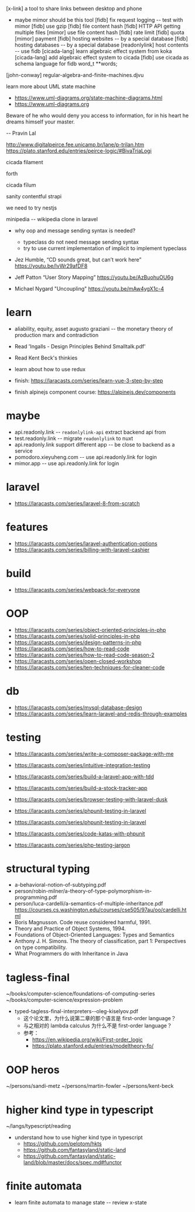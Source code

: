 [x-link] a tool to share links between desktop and phone
- maybe mimor should be this tool
[fidb] fix request logging -- test with mimor
[fidb] use gzip
[fidb] file content hash
[fidb] HTTP API getting multiple files
[mimor] use file content hash
[fidb] rate limit
[fidb] quota
[mimor] payment
[fidb] hosting websites -- by a special database
[fidb] hosting databases -- by a special database
[readonlylink] host contents -- use fidb
[cicada-lang] learn algebraic effect system from koka
[cicada-lang] add algebraic effect system to cicada
[fidb] use cicada as schema language for fidb
 word_t **words;

[john-conway] regular-algebra-and-finite-machines.djvu

learn more about UML state machine

- https://www.uml-diagrams.org/state-machine-diagrams.html
- https://www.uml-diagrams.org

Beware of he who would deny you access to information,
for in his heart he dreams himself your master.

-- Pravin Lal

http://www.digitalpeirce.fee.unicamp.br/lane/p-trilan.htm
https://plato.stanford.edu/entries/peirce-logic/#BivaTriaLogi

cicada filament

forth

cicada fīlum

sanity
contentful
strapi

we need to try nestjs

minipedia -- wikipedia clone in laravel

- why oop and message sending syntax is needed?
  - typeclass do not need message sending syntax
  - try to use current implementation of implicit to implement typeclass

- Jez Humble, “CD sounds great, but can’t work here” https://youtu.be/IvWr29afDF8
- Jeff Patton “User Story Mapping” https://youtu.be/AzBuohuOU6g
- Michael Nygard "Uncoupling" https://youtu.be/mAw4ygX1c-4

# learn

- aliability, equity, asset
  augusto graziani -- the monetary theory of production
  marx and contradiction

- Read 'Ingalls - Design Principles Behind Smalltalk.pdf'
- Read Kent Beck's thinkies

- learn about how to use redux

- finish: https://laracasts.com/series/learn-vue-3-step-by-step
- finish alpinejs component course: https://alpinejs.dev/components

# maybe

- api.readonly.link -- `readonlylink-api` extract backend api from
- test.readonly.link -- migrate `readonlylink` to nuxt
- api.readonly.link support different app -- be close to backend as a service
- pomodoro.xieyuheng.com -- use api.readonly.link for login
- mimor.app -- use api.readonly.link for login

# laravel

- https://laracasts.com/series/laravel-8-from-scratch

# features

- https://laracasts.com/series/laravel-authentication-options
- https://laracasts.com/series/billing-with-laravel-cashier

# build

- https://laracasts.com/series/webpack-for-everyone

# OOP

- https://laracasts.com/series/object-oriented-principles-in-php
- https://laracasts.com/series/solid-principles-in-php
- https://laracasts.com/series/design-patterns-in-php
- https://laracasts.com/series/how-to-read-code
- https://laracasts.com/series/how-to-read-code-season-2
- https://laracasts.com/series/open-closed-workshop
- https://laracasts.com/series/ten-techniques-for-cleaner-code

# db

- https://laracasts.com/series/mysql-database-design
- https://laracasts.com/series/learn-laravel-and-redis-through-examples

# testing

- https://laracasts.com/series/write-a-composer-package-with-me
- https://laracasts.com/series/intuitive-integration-testing
- https://laracasts.com/series/build-a-laravel-app-with-tdd
- https://laracasts.com/series/build-a-stock-tracker-app
- https://laracasts.com/series/browser-testing-with-laravel-dusk
- https://laracasts.com/series/phpunit-testing-in-laravel

- https://laracasts.com/series/phpunit-testing-in-laravel
- https://laracasts.com/series/code-katas-with-phpunit
- https://laracasts.com/series/php-testing-jargon

# structural typing

- a-behavioral-notion-of-subtyping.pdf
- person/robin-milner/a-theory-of-type-polymorphism-in-programming.pdf
- person/luca-cardelli/a-semantics-of-multiple-inheritance.pdf
  <https://courses.cs.washington.edu/courses/cse505/97au/oo/cardelli.html>
- Boris Magnusson. Code reuse considered harmful, 1991.
- Theory and Practice of Object Systems, 1994.
- Foundations of Object-Oriented Languages: Types and Semantics
- Anthony J. H. Simons. The theory of classification, part 1: Perspectives on type compatibility.
- What Programmers do with Inheritance in Java

# tagless-final

~/books/computer-science/foundations-of-computing-series
~/books/computer-science/expression-problem

- typed-tagless-final-interpreters--oleg-kiselyov.pdf
  - 这个论文里，为什么说第二章的那个语言是 first-order language？
  - 与之相对的 lambda calculus 为什么不是 first-order language？
  - 参考：
    - https://en.wikipedia.org/wiki/First-order_logic
    - https://plato.stanford.edu/entries/modeltheory-fo/

# OOP heros

~/persons/sandi-metz
~/persons/martin-fowler
~/persons/kent-beck

# higher kind type in typescript

~/langs/typescript/reading

- understand how to use higher kind type in typescript
  - https://github.com/pelotom/hkts
  - https://github.com/fantasyland/static-land
  - https://github.com/fantasyland/static-land/blob/master/docs/spec.md#functor

# finite automata

- learn finite automata to manage state -- review x-state
